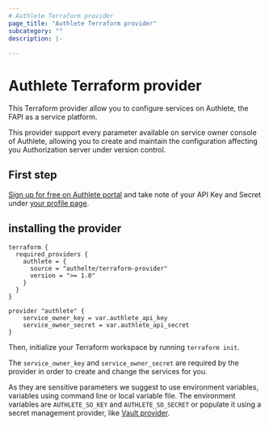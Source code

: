 ```yaml
---
# Authlete Terraform provider
page_title: "Authlete Terraform provider"
subcategory: ""
description: |-
  
---
```


# Authlete Terraform provider

This Terraform provider allow you to configure services on Authlete, the FAPI as a service platform.

This provider support every parameter available on service owner console of Authlete, allowing you to create and maintain 
the configuration affecting you Authorization server under version control.

## First step

[Sign up for free on Authlete portal](https://so.authlete.com/accounts/signup) and take note of your API Key and Secret under [your profile page](https://so.authlete.com/profile?locale=en).



## installing the provider 

```hcl
terraform {
  required_providers {
    authlete = {
      source = "authelte/terraform-provider"
      version = ">= 1.0"
    }
  }
}

provider "authlete" {
	service_owner_key = var.authlete_api_key
	service_owner_secret = var.authlete_api_secret
}
```

Then, initialize your Terraform workspace by running `terraform init`.

The `service_owner_key` and `service_owner_secret` are required by the provider in order to create and change the services for you.

As they are sensitive parameters we suggest to use environment variables, variables using command line or local variable file. 
The environment variables are `AUTHLETE_SO_KEY` and `AUTHLETE_SO_SECRET` or populate it using a secret management provider, like [Vault provider](https://registry.terraform.io/providers/hashicorp/vault/latest/docs).



